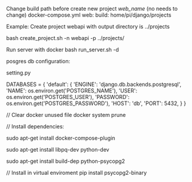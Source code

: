 
Change build path before create new project
_web_name_ (no needs to change)
docker-compose.yml
  web:
    build: home/pi/django/projects

Example: Create project webapi with output directory is ../projects

bash create_project.sh -n webapi -p ../projects/

Run server with docker
bash run_server.sh -d

posgres db configuration:

setting.py

DATABASES = {
    'default': {
        'ENGINE': 'django.db.backends.postgresql',
        'NAME': os.environ.get('POSTGRES_NAME'),
        'USER': os.environ.get('POSTGRES_USER'),
        'PASSWORD': os.environ.get('POSTGRES_PASSWORD'),
        'HOST': 'db',
        'PORT': 5432,
    }
}

// Clear docker unused file
docker system prune

// Install dependencies:

sudo apt-get install docker-compose-plugin

sudo apt-get install libpq-dev python-dev

sudo apt-get install build-dep python-psycopg2

// Install in virtual enviroment
pip install psycopg2-binary 